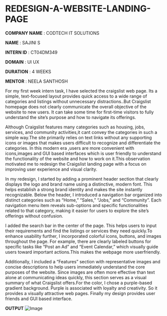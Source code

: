 # REDESIGN-A-WEBSITE-LANDING-PAGE

**COMPANY NAME** : CODTECH IT SOLUTIONS

**NAME** : SAJINI S

**INTERN ID** : CT04DM349

**DOMAIN** : UI UX

**DURATION** : 4 WEEKS

**MENTOR** : NEELA SANTHOSH

For my first week intern task, I have selected the craigslist web page. Its a simple, text-focused layout provides quick access to a wide range of categories and listings without unnecessary distractions..But Craigslist homepage does not clearly communicate the overall objective of the website to new users. It can take some time for first-time visitors to fully understand the site’s purpose and how to navigate its offerings.

Although Craigslist features many categories such as housing, jobs, services, and community activities,it cant convey the categories in such a simple way.The site primarily relies on text links without any supporting icons or images that makes users difficult to recognize and differentiate the categories. In this modern era ,users are more convenient with icons,images and GUI based interfaces which is user friendly to understand the functionality of the website and how to work on it.This observation motivated me to redesign the Craigslist landing page with a focus on improving user experience and visual clarity.

In my redesign, I started by adding a prominent header section that clearly displays the logo and brand name using a distinctive, modern font. This helps establish a strong brand identity and makes the site instantly recognizable. Below the header, I introduced a navigation bar organized into distinct categories such as “Home,” “Sales,” “Jobs,” and “Community”. Each navigation menu item reveals sub-options and specific functionalities related to that category, making it easier for users to explore the site’s offerings without confusion.

I added the search bar in the center of the page. This helps users to input their requirements and find the listings or services they need quickly.To enhance usability further, I incorporated colorful icons, buttons, and images throughout the page. For example, there are clearly labeled buttons for specific tasks like “Post an Ad” and “Event Calendar,” which visually guide users toward important actions.This makes the webpage more  userfriendly.

Additionally, I included a “Features” section with representative images and concise descriptions to help users immediately understand the core purposes of the website. Since images are often more effective than text alone at communicating ideas quickly, this section serves as a visual summary of what Craigslist offers.For the color, I chose a purple-based gradient background. Purple is associated with loyalty and creativity. So it provides a visually attractive web pages. Finally my design provides user friends and GUI based interface.

**OUTPUT**
![Image](https://github.com/user-attachments/assets/05bd2260-875c-4fd1-bba2-bf29b1f7d849)
